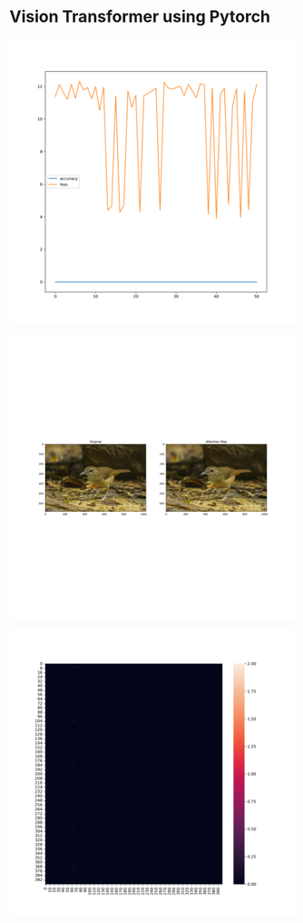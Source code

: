 # Vision Transformer using Pytorch

![Alt text](metadata/results/accuracy_loss.png)

![Alt text](metadata/results/attn.png)

![Alt text](metadata/results/confusion_matrix.png)
